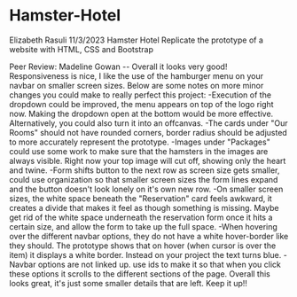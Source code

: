 # Hamster-Hotel
Elizabeth Rasuli
11/3/2023
Hamster Hotel
Replicate the prototype of a website with HTML, CSS and Bootstrap

Peer Review: Madeline Gowan -- Overall it looks very good! Responsiveness is nice, I like the use of the hamburger menu on your navbar on smaller screen sizes. Below are some notes on more minor changes you could make to really perfect this project:
-Execution of the dropdown could be improved, the menu appears on top of the logo right now. Making the dropdown open at the bottom would be more effective. Alternatively, you could also turn it into an offcanvas.
-The cards under "Our Rooms" should not have rounded corners, border radius should be adjusted to more accurately represent the prototype.
-Images under "Packages" could use some work to make sure that the hamsters in the images are always visible. Right now your top image will cut off, showing only the heart and twine.
-Form shifts button to the next row as screen size gets smaller, could use organization so that smaller screen sizes the form lines expand and the button doesn't look lonely on it's own new row.
-On smaller screen sizes, the white space beneath the "Reservation" card feels awkward, it creates a divide that makes it feel as though something is missing. Maybe get rid of the white space underneath the reservation form once it hits a certain size, and allow the form to take up the full space.
-When hovering over the different navbar options, they do not have a white hover-border like they should. The prototype shows that on hover (when cursor is over the item) it displays a white border. Instead on your project the text turns blue.
-Navbar options are not linked up. use ids to make it so that when you click these options it scrolls to the different sections of the page.
Overall this looks great, it's just some smaller details that are left. Keep it up!!